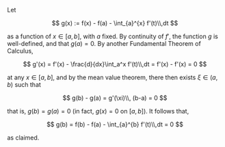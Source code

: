 Let 

$$
g(x) := f(x) - f(a) - \int_{a}^{x} f'(t)\\,dt 
$$

as a function of $x\in [a,b]$, with $a$ fixed. By continuity of $f'$, the function
$g$ is well-defined, and that $g(a)=0$. By another Fundamental Theorem of Calculus,

$$
g'(x) = f'(x) - \frac{d}{dx}\int_a^x f'(t)\\,dt = f'(x) - f'(x) = 0
$$

at any $x\in [a,b]$, and by the mean value theorem, there then exists
$\xi\in (a, b)$ such that

$$
g(b) - g(a) = g'(\xi)\\, (b-a) = 0
$$

that is, $g(b)=g(a)=0$ (in fact, $g(x)=0$ on $[a,b]$). It follows that,

$$
g(b) = f(b) - f(a) - \int_{a}^{b} f'(t)\\,dt = 0
$$

as claimed.
